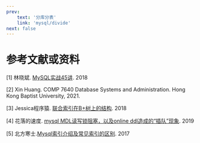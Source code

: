 ```yaml
---
prev: 
    text: '分库分表'
    link: 'mysql/divide'
next: false
---
```


# 参考文献或资料
[1] 林晓斌. [MySQL实战45讲](https://time.geekbang.org/column/intro/139). 2018  

[2] Xin Huang. COMP 7640 Database Systems and Administration. Hong Kong Baptist University, 2021.   

[3] Jessica程序猿. [联合索引在B+树上的结构](https://www.cnblogs.com/wuchanming/p/9185661.html). 2018  

[4] 花落的速度. [mysql MDL读写锁阻塞，以及online ddl造成的“插队”现象](https://blog.csdn.net/q2878948/article/details/96430129). 2019  

[5] 北方寒士.[Mysql索引介绍及常见索引的区别](https://www.cnblogs.com/shijianchuzhenzhi/p/6383117.html). 2017  